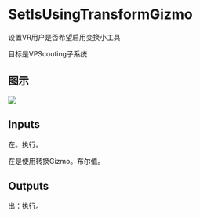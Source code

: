 # SetIsUsingTransformGizmo

设置VR用户是否希望启用变换小工具

目标是VPScouting子系统

## 图示

![]($-20221218-21313046.png)

## Inputs

在。执行。

在是使用转换Gizmo。布尔值。  

## Outputs

出：执行。
